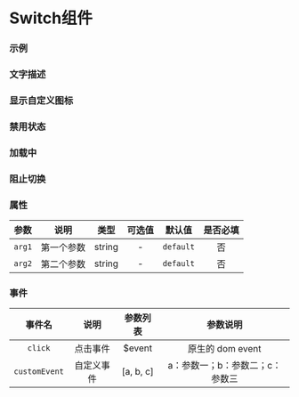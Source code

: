 <!-- 加载 demo 组件 start -->
<script setup>
import demo from './demo.vue'
import demo2 from './demo2.vue'
import demo3 from './demo3.vue'
import demo4 from './demo4.vue'
import demo5 from './demo5.vue'
import demo6 from './demo6.vue'
import demo7 from './demo7.vue'
</script>
<!-- 加载 demo 组件 end -->

<!-- 正文开始 -->

# Switch组件

### 示例
<Preview comp-name="Switch" demo-name="demo">
  <demo />
</Preview>

### 文字描述
<Preview comp-name="Switch" demo-name="demo2">
  <demo2 />
</Preview>

### 显示自定义图标
<Preview comp-name="Switch" demo-name="demo3">
  <demo3 />
</Preview>

<!-- ### 扩展的 value 类型
<Preview comp-name="Switch" demo-name="demo4">
  <demo4 />
</Preview> -->

### 禁用状态
<Preview comp-name="Switch" demo-name="demo5">
  <demo5 />
</Preview>

### 加载中
<Preview comp-name="Switch" demo-name="demo6">
  <demo6 />
</Preview>

### 阻止切换
<Preview comp-name="Switch" demo-name="demo7">
  <demo7 />
</Preview>

### 属性
参数 | 说明 | 类型 | 可选值 | 默认值 | 是否必填
:-: | :-: | :-: | :-: | :-: | :-:
`arg1` | 第一个参数 | string | - | `default` | 否 
`arg2` | 第二个参数 | string | - | `default` | 否

### 事件
事件名 | 说明 | 参数列表 | 参数说明
:-: | :-: | :-: | :-:
`click` | 点击事件 | $event | 原生的 dom event
`customEvent` | 自定义事件 | [a, b, c] | a：参数一；b：参数二；c：参数三
